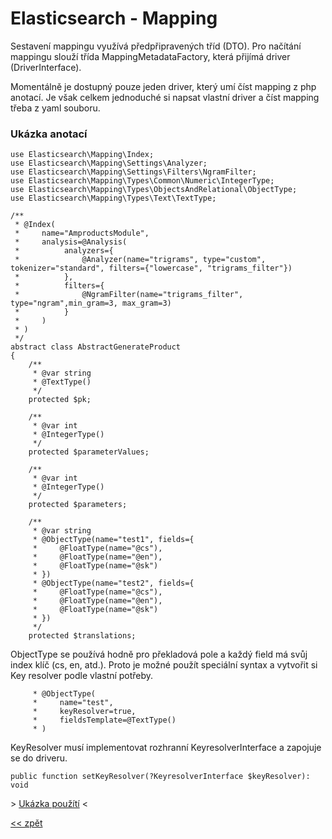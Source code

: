 # Elasticsearch - Mapping

Sestavení mappingu využívá předpřipravených tříd (DTO).
Pro načítání mappingu slouží třída MappingMetadataFactory, která přijímá driver (DriverInterface).

Momentálně je dostupný pouze jeden driver, který umí číst mapping z php anotací.
Je však celkem jednoduché si napsat vlastní driver a číst mapping třeba z yaml souboru.

### Ukázka anotací

`````
use Elasticsearch\Mapping\Index;
use Elasticsearch\Mapping\Settings\Analyzer;
use Elasticsearch\Mapping\Settings\Filters\NgramFilter;
use Elasticsearch\Mapping\Types\Common\Numeric\IntegerType;
use Elasticsearch\Mapping\Types\ObjectsAndRelational\ObjectType;
use Elasticsearch\Mapping\Types\Text\TextType;

/**
 * @Index(
 *     name="AmproductsModule",
 *     analysis=@Analysis(
 *          analyzers={
 *              @Analyzer(name="trigrams", type="custom", tokenizer="standard", filters={"lowercase", "trigrams_filter"})
 *          },
 *          filters={
 *              @NgramFilter(name="trigrams_filter", type="ngram",min_gram=3, max_gram=3)
 *          }
 *     )
 * )
 */
abstract class AbstractGenerateProduct
{
    /**
     * @var string
     * @TextType()
     */
    protected $pk;

    /**
     * @var int
     * @IntegerType()
     */
    protected $parameterValues;

    /**
     * @var int
     * @IntegerType()
     */
    protected $parameters;
    
    /**
     * @var string
     * @ObjectType(name="test1", fields={
     *     @FloatType(name="@cs"),
     *     @FloatType(name="@en"),
     *     @FloatType(name="@sk")
     * })
     * @ObjectType(name="test2", fields={
     *     @FloatType(name="@cs"),
     *     @FloatType(name="@en"),
     *     @FloatType(name="@sk")
     * })
     */
    protected $translations;
`````

ObjectType se používá hodně pro překladová pole a každý field má svůj index klíč (cs, en, atd.).
Proto je možné použít speciální syntax a vytvořit si Key resolver podle vlastní potřeby.

`````
     * @ObjectType(
     *     name="test",
     *     keyResolver=true,
     *     fieldsTemplate=@TextType()
     * )
`````
KeyResolver musí implementovat rozhranní KeyresolverInterface a zapojuje se do driveru.
`````
public function setKeyResolver(?KeyresolverInterface $keyResolver): void
`````

[]() > [Ukázka použítí](../../../examples/createIndex.php) <

[<< zpět](../../../README.md)
